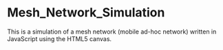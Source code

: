 # Mesh_Network_Simulation
This is a simulation of a mesh network (mobile ad-hoc network) written in JavaScript using the HTML5 canvas.
